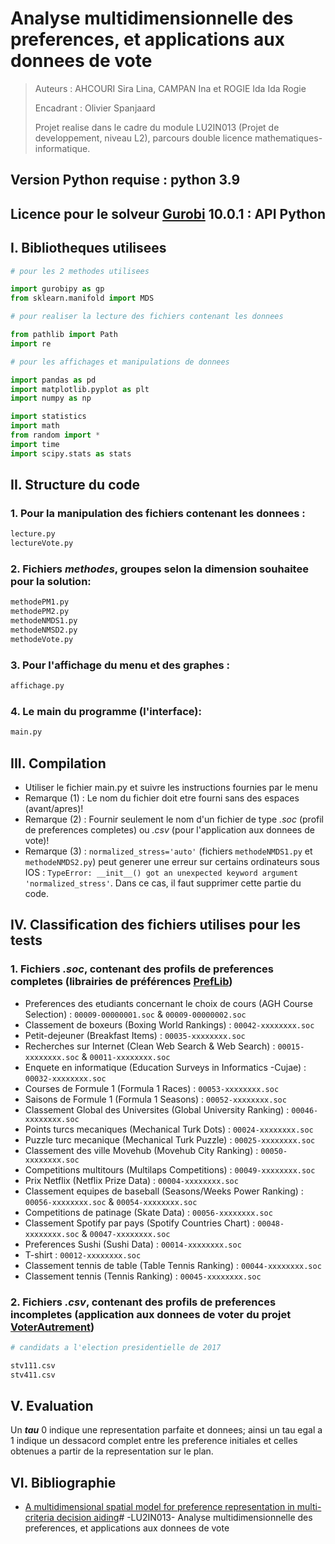 # Analyse multidimensionnelle des preferences, et applications aux donnees de vote
> Auteurs : AHCOURI Sira Lina, CAMPAN Ina et ROGIE Ida Ida Rogie
> 
> Encadrant : Olivier Spanjaard
> 
> Projet realise dans le cadre du module LU2IN013 (Projet de developpement, niveau L2), parcours double licence mathematiques-informatique.


## Version Python requise : python 3.9
## Licence pour le solveur [Gurobi](https://www.gurobi.com/) 10.0.1 : API Python

## I. Bibliotheques utilisees

```python
# pour les 2 methodes utilisees

import gurobipy as gp
from sklearn.manifold import MDS

# pour realiser la lecture des fichiers contenant les donnees

from pathlib import Path
import re

# pour les affichages et manipulations de donnees

import pandas as pd
import matplotlib.pyplot as plt
import numpy as np

import statistics
import math
from random import *
import time
import scipy.stats as stats
```

## II. Structure du code

### 1. Pour la manipulation des fichiers contenant les donnees :

```python
lecture.py
lectureVote.py
```

### 2. Fichiers *methodes*, groupes selon la dimension souhaitee pour la solution:

```python
methodePM1.py
methodePM2.py
methodeNMDS1.py
methodeNMSD2.py
methodeVote.py
```

### 3. Pour l'affichage du menu et des graphes :

```python
affichage.py
```

### 4. Le main du programme (l'interface):

```python
main.py
```

## III. Compilation

+ Utiliser le fichier main.py et suivre les instructions fournies par le menu
+ Remarque (1) : Le nom du fichier doit etre fourni sans des espaces (avant/apres)!
+ Remarque (2) : Fournir seulement le nom d'un fichier de type *.soc* (profil de preferences completes) ou *.csv* (pour l'application aux donnees de vote)!
+ Remarque (3) : `normalized_stress='auto'` (fichiers `methodeNMDS1.py` et `methodeNMDS2.py`) peut generer une erreur sur certains ordinateurs sous IOS : `TypeError: __init__() got an unexpected keyword argument 'normalized_stress'`. Dans ce cas, il faut supprimer cette partie du code.

## IV. Classification des fichiers utilises pour les tests

### 1. Fichiers **_.soc_**, contenant des profils de preferences completes (librairies de préférences [PrefLib](https://www.preflib.org/datasets))

+ Preferences des etudiants concernant le choix de cours (AGH Course Selection) : `00009-00000001.soc` & `00009-00000002.soc`
+ Classement de boxeurs (Boxing World Rankings) : `00042-xxxxxxxx.soc`
+ Petit-dejeuner (Breakfast Items) : `00035-xxxxxxxx.soc`
+ Recherches sur Internet (Clean Web Search & Web Search) : `00015-xxxxxxxx.soc` & `00011-xxxxxxxx.soc`
+ Enquete en informatique (Education Surveys in Informatics -Cujae) : `00032-xxxxxxxx.soc`
+ Courses de Formule 1 (Formula 1 Races) : `00053-xxxxxxxx.soc`
+ Saisons de Formule 1 (Formula 1 Seasons) : `00052-xxxxxxxx.soc`
+ Classement Global des Universites (Global University Ranking) : `00046-xxxxxxxx.soc`
+ Points turcs mecaniques (Mechanical Turk Dots) : `00024-xxxxxxxx.soc`
+ Puzzle turc mecanique (Mechanical Turk Puzzle) : `00025-xxxxxxxx.soc`
+ Classement des ville Movehub (Movehub City Ranking) : `00050-xxxxxxxx.soc`
+ Competitions multitours (Multilaps Competitions) : `00049-xxxxxxxx.soc`
+ Prix Netflix (Netflix Prize Data) : `00004-xxxxxxxx.soc`
+ Classement equipes de baseball (Seasons/Weeks Power Ranking) : `00056-xxxxxxxx.soc` & `00054-xxxxxxxx.soc`
+ Competitions de patinage (Skate Data) : `00056-xxxxxxxx.soc`
+ Classement Spotify par pays (Spotify Countries Chart) : `00048-xxxxxxxx.soc` & `00047-xxxxxxxx.soc`
+ Preferences Sushi (Sushi Data) : `00014-xxxxxxxx.soc`
+ T-shirt : `00012-xxxxxxxx.soc`
+ Classement tennis de table (Table Tennis Ranking) : `00044-xxxxxxxx.soc`
+ Classement tennis (Tennis Ranking) : `00045-xxxxxxxx.soc`


### 2. Fichiers **_.csv_**, contenant des profils de preferences incompletes (application aux donnees de voter du projet [VoterAutrement](https://vote.imag.fr/results))

```python
# candidats a l'election presidentielle de 2017

stv111.csv
stv411.csv
```

## V. Evaluation
Un **_tau_** 0 indique une representation parfaite et donnees; ainsi un tau egal a 1 indique un dessacord complet entre les preference initiales et celles obtenues a partir de la representation sur le plan.

## VI. Bibliographie
+ [A multidimensional spatial model for preference representation in multi-criteria decision aiding](https://hal.science/hal-03782818/file/A_KHANNOUSSI_et_al_Multidimensional_spatial_model.pdf)# -LU2IN013-
Analyse multidimensionnelle des preferences, et applications aux donnees de vote
